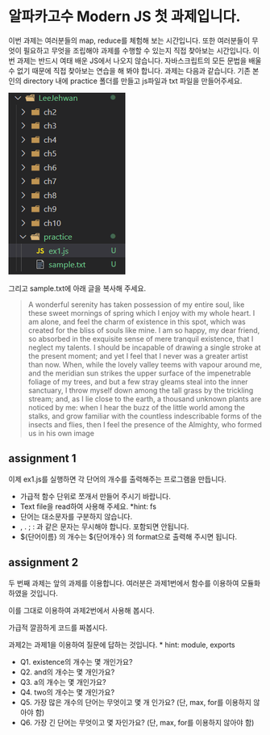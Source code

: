 # **알파카고수 Modern JS 첫 과제입니다.**

이번 과제는 여러분들의 map, reduce를 체험해 보는 시간입니다. 또한 여러분들이 무엇이 필요하고 무엇을 조립해야 과제를 수행할 수 있는지 직접 찾아보는 시간입니다.
이번 과제는 반드시 여태 배운 JS에서 나오지 않습니다. 자바스크립트의 모든 문법을 배울 수 없기 때문에 직접 찾아보는 연습을 해 봐야 합니다.
과제는 다음과 같습니다. 
기존 본인의 directory 내에 practice 폴더를 만들고 js파일과 txt 파일을 만들어주세요.

![ES6](./img.png)


그리고 sample.txt에 아래 글을 복사해 주세요.

> A wonderful serenity has taken possession of my entire soul, like these sweet mornings of spring which I enjoy with my whole heart. I am alone, and feel the charm of existence in this spot, which was created for the bliss of souls like mine. I am so happy, my dear friend, so absorbed in the exquisite sense of mere tranquil existence, that I neglect my talents. I should be incapable of drawing a single stroke at the present moment; and yet I feel that I never was a greater artist than now. When, while the lovely valley teems with vapour around me, and the meridian sun strikes the upper surface of the impenetrable foliage of my trees, and but a few stray gleams steal into the inner sanctuary, I throw myself down among the tall grass by the trickling stream; and, as I lie close to the earth, a thousand unknown plants are noticed by me: when I hear the buzz of the little world among the stalks, and grow familiar with the countless indescribable forms of the insects and flies, then I feel the presence of the Almighty, who formed us in his own image

## **assignment 1**

이제 ex1.js를 실행하면 각 단어의 개수를 출력해주는 프로그램을 만듭니다.
*	가급적 함수 단위로 쪼개서 만들어 주시기 바랍니다.
*	Text file을 read하여 사용해 주세요. *hint: fs
*	단어는 대소문자를 구분하지 않습니다.
*	, . ; : 과 같은 문자는 무시해야 합니다. 포함되면 안됩니다.
*	${단어이름} 의 개수는 ${단어개수} 의 format으로 출력해 주시면 됩니다. 


## **assignment 2**

두 번째 과제는 앞의 과제를 이용합니다.
여러분은 과제1번에서 함수를 이용하여 모듈화 하였을 것입니다. 

이를 그대로 이용하여 과제2번에서 사용해 봅시다. 

가급적 깔끔하게 코드를 짜봅시다. 


과제2는 과제1을 이용하여 질문에 답하는 것입니다. * hint: module, exports

* Q1. existence의 개수는 몇 개인가요?
* Q2. and의 개수는 몇 개인가요?
* Q3. a의 개수는 몇 개인가요?
* Q4. two의 개수는 몇 개인가요?
* Q5. 가장 많은 개수의 단어는 무엇이고 몇 개 인가요? (단, max, for를 이용하지 않아야 함)
* Q6. 가장 긴 단어는 무엇이고 몇 자인가요? (단, max, for를 이용하지 않아야 함)
